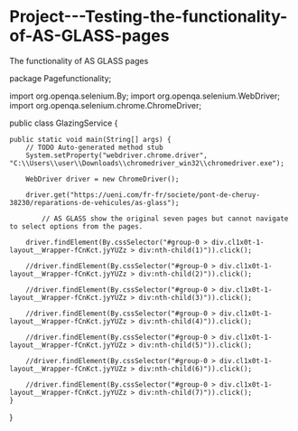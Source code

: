 # Project---Testing-the-functionality-of-AS-GLASS-pages
The functionality of AS GLASS pages


package Pagefunctionality;

import org.openqa.selenium.By;
import org.openqa.selenium.WebDriver;
import org.openqa.selenium.chrome.ChromeDriver;

public class GlazingService {

	public static void main(String[] args) {
		// TODO Auto-generated method stub
	    System.setProperty("webdriver.chrome.driver", "C:\\Users\\user\\Downloads\\chromedriver_win32\\chromedriver.exe");
	    
	    WebDriver driver = new ChromeDriver();
	    
	    driver.get("https://ueni.com/fr-fr/societe/pont-de-cheruy-38230/reparations-de-vehicules/as-glass");
	    
	        // AS GLASS show the original seven pages but cannot navigate to select options from the pages.
	    
	    driver.findElement(By.cssSelector("#group-0 > div.cl1x0t-1-layout__Wrapper-fCnKct.jyYUZz > div:nth-child(1)")).click();  
	    
	    //driver.findElement(By.cssSelector("#group-0 > div.cl1x0t-1-layout__Wrapper-fCnKct.jyYUZz > div:nth-child(2)")).click();
	    
	    //driver.findElement(By.cssSelector("#group-0 > div.cl1x0t-1-layout__Wrapper-fCnKct.jyYUZz > div:nth-child(3)")).click();
	    
	    //driver.findElement(By.cssSelector("#group-0 > div.cl1x0t-1-layout__Wrapper-fCnKct.jyYUZz > div:nth-child(4)")).click();
	    
	    //driver.findElement(By.cssSelector("#group-0 > div.cl1x0t-1-layout__Wrapper-fCnKct.jyYUZz > div:nth-child(5)")).click();
	    
	    //driver.findElement(By.cssSelector("#group-0 > div.cl1x0t-1-layout__Wrapper-fCnKct.jyYUZz > div:nth-child(6)")).click();
	    
	    //driver.findElement(By.cssSelector("#group-0 > div.cl1x0t-1-layout__Wrapper-fCnKct.jyYUZz > div:nth-child(7)")).click();
	}

}
